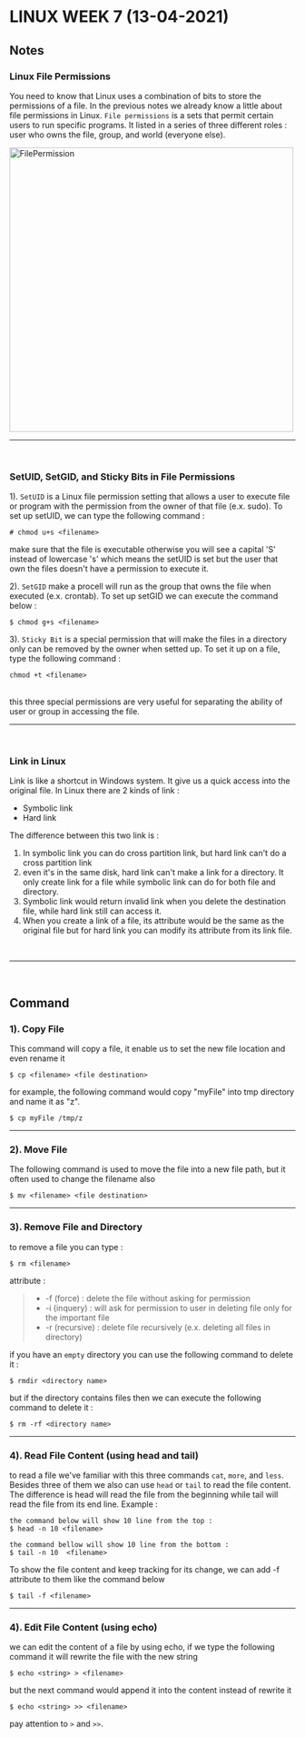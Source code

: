 # LINUX WEEK 7 (13-04-2021)
## Notes
### Linux File Permissions
You need to know that Linux uses a combination of bits to store the permissions of a file. In the previous notes we already know a little about file permissions in Linux. `File permissions` is a sets that permit certain users to  run specific programs. It listed in a series of three different roles : user who owns the file, group, and world (everyone else).

<img src="permission.png" alt="FilePermission" title="FilePermission" width="500" />

<br>

---

<br>

### SetUID, SetGID, and Sticky Bits in File Permissions
1). `SetUID` is a Linux file permission setting that allows a user to execute file or program with the permission from the owner of that file (e.x. sudo). To set up setUID, we can type the following command :
```
# chmod u+s <filename>
```
make sure that the file is executable otherwise you will see a capital 'S' instead of lowercase 's' which means the setUID is set but the user that own the files doesn't have a permission to execute it.

2). `SetGID` make a procell will run as the group that owns the file when executed (e.x. crontab). To set up setGID we can execute the command below :
```
$ chmod g+s <filename>
```

3). `Sticky Bit` is a special permission that will make the files in a directory only can be removed by the owner when setted up. To set it up on a file, type the following command :
```
chmod +t <filename>
```
<br>
this three special permissions are very useful for separating the ability of user or group in accessing the file.

<br>

---

<br>

### Link in Linux
Link is like a shortcut in Windows system. It give us a quick access into the original file. In Linux there are 2 kinds of link :
- Symbolic link
- Hard link

The difference between this two link is :
1. In symbolic link you can do cross partition link, but hard link can't do a cross partition link
2. even it's in the same disk, hard link can't make a link for a directory. It only create link for a file while symbolic link can do for both file and directory.
3. Symbolic link would return invalid link when you delete the destination file, while hard link still can access it.
4. When you create a link of a file, its attribute would be the same as the original file but for hard link you can modify its attribute from its link file.

<br>

---

<br>

## Command
### 1). Copy File
This command will copy a file, it enable us to set the new file location and even rename it
```
$ cp <filename> <file destination>
```
for example, the following command would copy "myFile" into tmp directory and name it as "z".
```
$ cp myFile /tmp/z
```
---
### 2). Move File
The following command is used to move the file into a new file path, but it often used to change the filename also
```
$ mv <filename> <file destination>
```
---
### 3). Remove File and Directory
to remove a file you can type :
```
$ rm <filename>
```
attribute :
> * -f (force) : delete the file without asking for permission
> * -i (inquery) : will ask for permission to user in deleting file only for the important file
> * -r (recursive) : delete file recursively (e.x. deleting all files in directory)

if you have an `empty` directory you can use the following command to delete it :
```
$ rmdir <directory name>
``` 
but if the directory contains files then we can execute the following command to delete it :
```
$ rm -rf <directory name>
```

---
### 4). Read File Content (using head and tail)
to read a file we've familiar with this three commands `cat`, `more`, and `less`. Besides three of them we also can use `head` or `tail` to read the file content. The difference is head will read the file from the beginning while tail will read the file from its end line. Example :
```
the command below will show 10 line from the top :
$ head -n 10 <filename>

the command bellow will show 10 line from the bottom :
$ tail -n 10  <filename>
```
To show the file content and keep tracking for its change, we can add -f attribute to them like the command below
```
$ tail -f <filename>
```

---
### 4). Edit File Content (using echo)
we can edit the content of a file by using echo, if we type the following command it will rewrite the file with the new string
```
$ echo <string> > <filename>
```
but the next command would append it into the content instead of rewrite it
```
$ echo <string> >> <filename>
```
pay attention to `>` and `>>`.